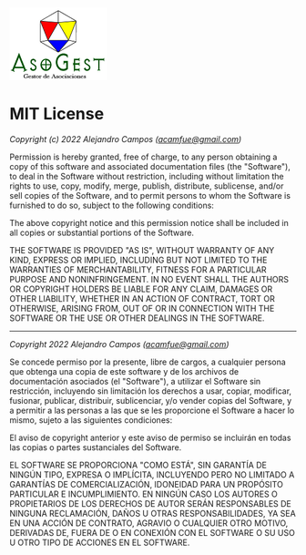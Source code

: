 ![AsoGest](LogoAsogest.png)

# MIT License

*Copyright (c) 2022 Alejandro Campos (acamfue@gmail.com)*

Permission is hereby granted, free of charge, to any person obtaining a copy
of this software and associated documentation files (the "Software"), to deal
in the Software without restriction, including without limitation the rights
to use, copy, modify, merge, publish, distribute, sublicense, and/or sell
copies of the Software, and to permit persons to whom the Software is
furnished to do so, subject to the following conditions:

The above copyright notice and this permission notice shall be included in all
copies or substantial portions of the Software.

THE SOFTWARE IS PROVIDED "AS IS", WITHOUT WARRANTY OF ANY KIND, EXPRESS OR
IMPLIED, INCLUDING BUT NOT LIMITED TO THE WARRANTIES OF MERCHANTABILITY,
FITNESS FOR A PARTICULAR PURPOSE AND NONINFRINGEMENT. IN NO EVENT SHALL THE
AUTHORS OR COPYRIGHT HOLDERS BE LIABLE FOR ANY CLAIM, DAMAGES OR OTHER
LIABILITY, WHETHER IN AN ACTION OF CONTRACT, TORT OR OTHERWISE, ARISING FROM,
OUT OF OR IN CONNECTION WITH THE SOFTWARE OR THE USE OR OTHER DEALINGS IN THE
SOFTWARE.

-----------------------------------------------

*Copyright 2022 Alejandro Campos (acamfue@gmail.com)*

Se concede permiso por la presente, libre de cargos, a cualquier persona que obtenga una copia 
de este software y de los archivos de documentación asociados (el "Software"), a utilizar 
el Software sin restricción, incluyendo sin limitación los derechos a usar, copiar, modificar, 
fusionar, publicar, distribuir, sublicenciar, y/o vender copias del Software, y a permitir a las 
personas a las que se les proporcione el Software a hacer lo mismo, sujeto a las siguientes condiciones:

El aviso de copyright anterior y este aviso de permiso se incluirán en todas las copias o partes sustanciales del Software.

EL SOFTWARE SE PROPORCIONA "COMO ESTÁ", SIN GARANTÍA DE NINGÚN TIPO, EXPRESA O IMPLÍCITA, 
INCLUYENDO PERO NO LIMITADO A GARANTÍAS DE COMERCIALIZACIÓN, IDONEIDAD PARA UN PROPÓSITO PARTICULAR 
E INCUMPLIMIENTO. EN NINGÚN CASO LOS AUTORES O PROPIETARIOS DE LOS DERECHOS DE AUTOR SERÁN RESPONSABLES 
DE NINGUNA RECLAMACIÓN, DAÑOS U OTRAS RESPONSABILIDADES, YA SEA EN UNA ACCIÓN DE CONTRATO, 
AGRAVIO O CUALQUIER OTRO MOTIVO, DERIVADAS DE, FUERA DE O EN CONEXIÓN CON EL SOFTWARE 
O SU USO U OTRO TIPO DE ACCIONES EN EL SOFTWARE.
